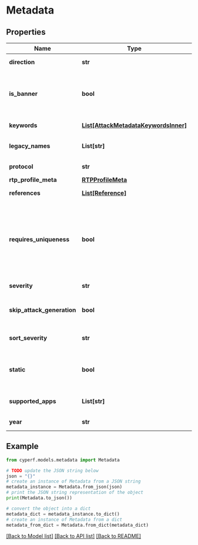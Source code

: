 # Metadata


## Properties

Name | Type | Description | Notes
------------ | ------------- | ------------- | -------------
**direction** | **str** | The direction of the strike | [optional] 
**is_banner** | **bool** | Indicates that this is a command that is required, can only be add once and also must be the first | [optional] 
**keywords** | [**List[AttackMetadataKeywordsInner]**](AttackMetadataKeywordsInner.md) | The keywords of the strike | [optional] 
**legacy_names** | **List[str]** | The names of the equivalent application/strike | [optional] 
**protocol** | **str** | The protocol of the strike | [optional] 
**rtp_profile_meta** | [**RTPProfileMeta**](RTPProfileMeta.md) |  | [optional] 
**references** | [**List[Reference]**](Reference.md) | The references of the strike | [optional] 
**requires_uniqueness** | **bool** | If true, for applications with the same protocol id, application/attack must have been uniquely identified in previous commands | [optional] 
**severity** | **str** | The severity of the strike | [optional] 
**skip_attack_generation** | **bool** | If true, don&#39;t generate an attack for this strike | [optional] 
**sort_severity** | **str** | The field by which the severity is sorted | [optional] 
**static** | **bool** | If true, the application/strike is managed directly by the controller | [optional] 
**supported_apps** | **List[str]** | The apps that this strike can be used with | [optional] 
**year** | **str** | The year of the strike | [optional] 

## Example

```python
from cyperf.models.metadata import Metadata

# TODO update the JSON string below
json = "{}"
# create an instance of Metadata from a JSON string
metadata_instance = Metadata.from_json(json)
# print the JSON string representation of the object
print(Metadata.to_json())

# convert the object into a dict
metadata_dict = metadata_instance.to_dict()
# create an instance of Metadata from a dict
metadata_from_dict = Metadata.from_dict(metadata_dict)
```
[[Back to Model list]](../README.md#documentation-for-models) [[Back to API list]](../README.md#documentation-for-api-endpoints) [[Back to README]](../README.md)


